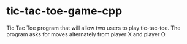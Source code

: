 # tic-tac-toe-game-cpp
Tic Tac Toe program that will allow two users to play tic-tac-toe. The program asks for moves alternately from player X and player O.
